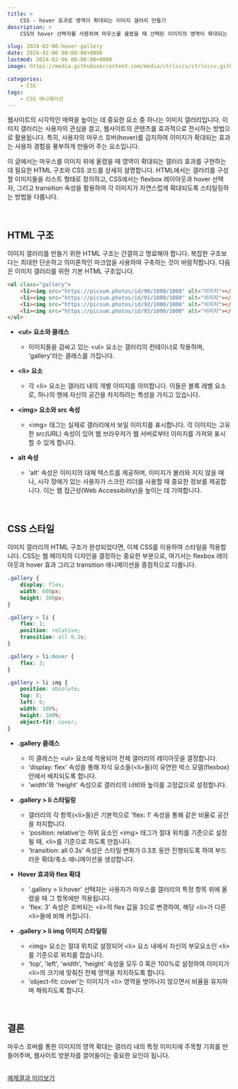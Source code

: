 ```yaml
---
title: >  
    CSS - hover 효과로 영역이 확대되는 이미지 갤러리 만들기
description: >  
    CSS의 hover 선택자를 사용하여 마우스를 올렸을 때 선택된 이미지의 영역이 확대되는 갤러리를 제작하는 방법을 상세히 설명합니다. 갤러리 디자인에 적합한 HTML 마크업과, 이미지들을 유연하게 배치하는 flex 속성, 그리고 이미지의 확대 효과를 부드럽게 처리하는 transition 속성까지, 단계별로 쉽게 따라 할 수 있는 가이드를 제공합니다.  

slug: 2024-02-06-hover-gallery
date: 2024-02-06 00:00:00+0000
lastmod: 2024-02-06 00:00:00+0000
image: https://media.githubusercontent.com/media/ctrlcccv/ctrlcccv.github.io/master/assets/img/post/2024-02-06-hover-gallery.webp

categories:
    - CSS
tags:
    - CSS 애니메이션
---
```

웹사이트의 시각적인 매력을 높이는 데 중요한 요소 중 하나는 이미지 갤러리입니다. 이미지 갤러리는 사용자의 관심을 끌고, 웹사이트의 콘텐츠를 효과적으로 전시하는 방법으로 활용됩니다. 특히, 사용자의 마우스 호버(hover)를 감지하여 이미지가 확대되는 효과는 사용자 경험을 풍부하게 만들어 주는 요소입니다.  

이 글에서는 마우스를 이미지 위에 올렸을 때 영역이 확대되는 갤러리 효과를 구현하는 데 필요한 HTML 구조와 CSS 코드를 상세히 설명합니다. HTML에서는 갤러리를 구성할 이미지들을 리스트 형태로 정의하고, CSS에서는 flexbox 레이아웃과 hover 선택자, 그리고 transition 속성을 활용하여 각 이미지가 자연스럽게 확대되도록 스타일링하는 방법을 다룹니다.  


<div class="ads_wrap">
<ins class="adsbygoogle"
     style="display:block; text-align:center;"
     data-ad-layout="in-article"
     data-ad-format="fluid"
     data-ad-client="ca-pub-8535540836842352"
     data-ad-slot="2974559225"></ins>
<script>
     (adsbygoogle = window.adsbygoogle || []).push({});
</script>
</div>

<br>

## HTML 구조

이미지 갤러리를 만들기 위한 HTML 구조는 간결하고 명료해야 합니다. 복잡한 구조보다는 최대한 단순하고 의미론적인 마크업을 사용하여 구축하는 것이 바람직합니다. 다음은 이미지 갤러리를 위한 기본 HTML 구조입니다.

```html
<ul class="gallery">
    <li><img src="https://picsum.photos/id/90/1000/1000" alt="이미지"></li>
    <li><img src="https://picsum.photos/id/91/1000/1000" alt="이미지"></li>
    <li><img src="https://picsum.photos/id/92/1000/1000" alt="이미지"></li>
    <li><img src="https://picsum.photos/id/93/1000/1000" alt="이미지"></li>
</ul>
```

* **&lt;ul&gt; 요소와 클래스**
  * 이미지들을 감싸고 있는 &lt;ul&gt; 요소는 갤러리의 컨테이너로 작용하며, 'gallery'라는 클래스를 가집니다.

* **&lt;li&gt; 요소**
  * 각 &lt;li&gt; 요소는 갤러리 내의 개별 이미지를 의미합니다. 이들은 블록 레벨 요소로, 하나의 행에 자신의 공간을 차지하려는 특성을 가지고 있습니다.

* **&lt;img&gt; 요소와 src 속성**
  * &lt;img&gt; 태그는 실제로 갤러리에서 보일 이미지를 표시합니다. 각 이미지는 고유한 src(URL) 속성이 있어 웹 브라우저가 웹 서버로부터 이미지를 가져와 표시할 수 있게 합니다.

* **alt 속성**
  * 'alt' 속성은 이미지의 대체 텍스트를 제공하며, 이미지가 불러와 지지 않을 때나, 시각 장애가 있는 사용자가 스크린 리더를 사용할 때 중요한 정보를 제공합니다. 이는 웹 접근성(Web Accessibility)을 높이는 데 기여합니다.  

<br>

## CSS 스타일

이미지 갤러리의 HTML 구조가 완성되었다면, 이제 CSS를 이용하여 스타일을 적용합니다. CSS는 웹 페이지의 디자인을 결정하는 중요한 부분으로, 여기서는 flexbox 레이아웃과 hover 효과 그리고 transition 애니메이션을 중점적으로 다룹니다.

```css
.gallery {
    display: flex;
    width: 600px;
    height: 300px;
}

.gallery > li {
    flex: 1;
    position: relative;
    transition: all 0.3s;
}

.gallery > li:hover {
    flex: 3;
}

.gallery > li img {
    position: absolute;
    top: 0;
    left: 0;
    width: 100%;
    height: 100%;
    object-fit: cover;
}
```


<div class="ads_wrap">
<ins class="adsbygoogle"
     style="display:block; text-align:center;"
     data-ad-layout="in-article"
     data-ad-format="fluid"
     data-ad-client="ca-pub-8535540836842352"
     data-ad-slot="2974559225"></ins>
<script>
     (adsbygoogle = window.adsbygoogle || []).push({});
</script>
</div>

* **.gallery 클래스**
  * 이 클래스는 &lt;ul&gt; 요소에 적용되어 전체 갤러리의 레이아웃을 결정합니다.
  * 'display: flex' 속성을 통해 자식 요소들(&lt;li&gt;들)이 유연한 박스 모델(flexbox) 안에서 배치되도록 합니다.
  * 'width'와 'height' 속성으로 갤러리의 너비와 높이를 고정값으로 설정합니다.

* **.gallery > li 스타일링**
  * 갤러리의 각 항목(&lt;li&gt;들)은 기본적으로 'flex: 1' 속성을 통해 같은 비율로 공간을 차지합니다.
  * 'position: relative'는 하위 요소인 &lt;img&gt; 태그가 절대 위치를 기준으로 설정될 때, &lt;li&gt;를 기준으로 하도록 만듭니다.
  * 'transition: all 0.3s' 속성은 스타일 변화가 0.3초 동안 진행되도록 하여 부드러운 확대/축소 애니메이션을 생성합니다.

* **Hover 효과와 flex 확대**
  * '.gallery > li:hover' 선택자는 사용자가 마우스를 갤러리의 특정 항목 위에 올렸을 때 그 항목에만 적용됩니다.
  * 'flex: 3' 속성은 호버되는 &lt;li&gt;의 flex 값을 3으로 변경하여, 해당 &lt;li&gt;가 다른 &lt;li&gt;들에 비해 커집니다.

* **.gallery > li img 이미지 스타일링**
  * &lt;img&gt; 요소는 절대 위치로 설정되어 &lt;li&gt; 요소 내에서 자신의 부모요소인 &lt;li&gt;를 기준으로 위치를 잡습니다.
  * 'top', 'left', 'width', 'height' 속성을 모두 0 혹은 100%로 설정하여 이미지가 &lt;li&gt;의 크기에 맞춰진 전체 영역을 차지하도록 합니다.
  * 'object-fit: cover'는 이미지가 &lt;li&gt; 영역을 벗어나지 않으면서 비율을 유지하며 채워지도록 합니다.


<br>

## 결론
마우스 호버를 통한 이미지의 영역 확대는 갤러리 내의 특정 이미지에 주목할 기회를 만들어주며, 웹사이트 방문자를 끌어들이는 중요한 요인이 됩니다.  
<br>

<div class="btn_wrap">
    <a target="_blank" href="https://ctrlcccv.github.io/ctrlcccv-demo/2024-02-06-hover-gallery/" target="_blank">예제결과 미리보기</a>
</div>
